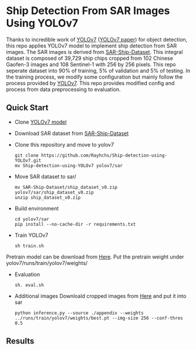 # Ship Detection From SAR Images Using YOLOv7
Thanks to incredible work of [YOLOv7](https://github.com/WongKinYiu/yolov7) ([YOLOv7 paper](https://arxiv.org/abs/2207.02696)) for object detection, this repo applies YOLOv7 model to implement ship detection from SAR images. The SAR images is derived from [SAR-Ship-Dataset](https://github.com/CAESAR-Radi/SAR-Ship-Dataset). This integral dataset is composed of 39,729 ship chips cropped from 102 Chinese Gaofen-3 images and 108 Sentinel-1 with 256 by 256 pixels. This repo seperate dataset into 90% of training, 5% of validation and 5% of testing. In the training process, we modify some configuration but mainly follow the process provided by [YOLOv7](https://github.com/WongKinYiu/yolov7). This repo provides modified config and process from data preprocessing to evaluation.

## Quick Start
* Clone [YOLOv7 model](https://github.com/WongKinYiu/yolov7)
* Download SAR dataset from [SAR-Ship-Dataset](https://github.com/CAESAR-Radi/SAR-Ship-Dataset)
* Clone this repository and move to yolov7

      git clone https://github.com/Rayhchs/Ship-detection-using-YOLOv7.git
      mv Ship-detection-using-YOLOv7 yolov7/sar
      
* Move SAR dataset to sar/

      mv SAR-Ship-Dataset/ship_dataset_v0.zip yolov7/sar/ship_dataset_v0.zip
      unzip ship_dataset_v0.zip
      
* Build environment

      cd yolov7/sar
      pip install --no-cache-dir -r requirements.txt
      
* Train YOLOv7
      
      sh train.sh
      
Pretrain model can be download from [Here](). Put the pretrain weight under yolov7/runs/train/yolov7/weights/
      
* Evaluation

      sh. eval.sh
      
* Additional images
Downloald cropped images from [Here]() and put it into sar

      python inference.py --source ./appendix --weights ../runs/train/yolov7/weights/best.pt --img-size 256 --conf-thres 0.5

## Results
      
      
      
